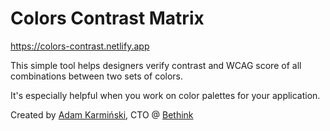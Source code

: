# Colors Contrast Matrix

https://colors-contrast.netlify.app

This simple tool helps designers verify contrast and WCAG score of all combinations between two sets of colors.

It's especially helpful when you work on color palettes for your application.

Created by [Adam Karmiński](https://github.com/adamkarminski), CTO @ [Bethink](https://bethink.tech)
